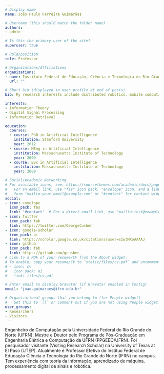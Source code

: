 ```yaml
---
# Display name
name: João Paulo Ferreira Guimarães

# Username (this should match the folder name)
authors:
- admin

# Is this the primary user of the site?
superuser: true

# Role/position
role: Professor 

# Organizations/Affiliations
organizations:
- name: Instituto Federal de Educação, Ciência e Tecnologia do Rio Grande do Norte (IFRN)
  url: ""

# Short bio (displayed in user profile at end of posts)
bio: My research interests include distributed robotics, mobile computing and programmable matter.

interests:
- Information Theory
- Digital Signal Processing
- Information Retrieval

education:
  courses:
  - course: PhD in Artificial Intelligence
    institution: Stanford University
    year: 2012
  - course: MEng in Artificial Intelligence
    institution: Massachusetts Institute of Technology
    year: 2009
  - course: BSc in Artificial Intelligence
    institution: Massachusetts Institute of Technology
    year: 2008

# Social/Academic Networking
# For available icons, see: https://sourcethemes.com/academic/docs/page-builder/#icons
#   For an email link, use "fas" icon pack, "envelope" icon, and a link in the
#   form "mailto:your-email@example.com" or "#contact" for contact widget.
social:
- icon: envelope
  icon_pack: fas
  link: '#contact'  # For a direct email link, use "mailto:test@example.org".
- icon: twitter
  icon_pack: fab
  link: https://twitter.com/GeorgeCushen
- icon: google-scholar
  icon_pack: ai
  link: https://scholar.google.co.uk/citations?user=sIwtMXoAAAAJ
- icon: github
  icon_pack: fab
  link: https://github.com/gcushen
# Link to a PDF of your resume/CV from the About widget.
# To enable, copy your resume/CV to `static/files/cv.pdf` and uncomment the lines below.
# - icon: cv
#   icon_pack: ai
#   link: files/cv.pdf

# Enter email to display Gravatar (if Gravatar enabled in Config)
email: "joao.guimaraes@ifrn.edu.br"

# Organizational groups that you belong to (for People widget)
#   Set this to `[]` or comment out if you are not using People widget.
user_groups:
- Researchers
- Visitors
---
```


Engenheiro de Computação pela Universidade Federal do Rio Grande do Norte (UFRN). Mestre e Doutor pelo Programa de Pós-Graduação em Engenharia Elétrica e Computação da UFRN (PPGEEC/UFRN). Foi pesquisador visitante (Visiting Research Scholar) na University of Texas at El Paso (UTEP). 
Atualmente é Professor Efetivo do Instituo Federal de Educação Ciência e Tecnologia do Rio Grande do Norte (IFRN) no campus. Tem experiência com teoria da informação, aprendizado de máquina, processamento digital de sinais e robótica.